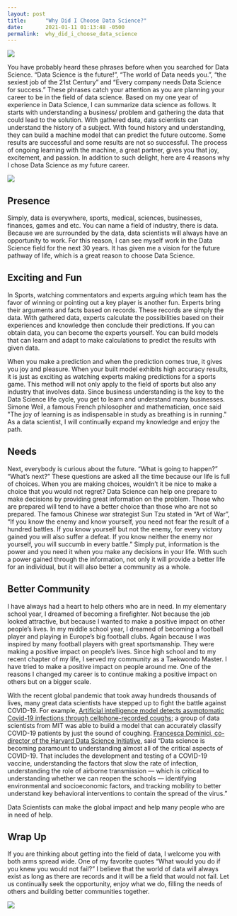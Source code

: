 ```yaml
---
layout: post
title:      "Why Did I Choose Data Science?"
date:       2021-01-11 01:13:48 -0500
permalink:  why_did_i_choose_data_science
---
```



![](http://www.taproot.com/content/wp-content/uploads/2016/12/Why.gif)

You have probably heard these phrases before when you searched for Data Science. “Data Science is the future!”, “The world of Data needs you.”, “the sexiest job of the 21st Century” and “Every company needs Data Science for success.” These phrases catch your attention as you are planning your career to be in the field of data science. Based on my one year of experience in Data Science, I can summarize data science as follows. It starts with understanding a business/ problem and gathering the data that could lead to the solution. With gathered data, data scientists can understand the history of a subject. With found history and understanding, they can build a machine model that can predict the future outcome. Some results are successful and some results are not so successful. The process of ongoing learning with the machine, a great partner, gives you that joy, excitement, and passion. In addition to such delight, here are 4 reasons why I chose Data Science as my future career.

![](https://uploads.pl-internal.com/MjdkOWZhMzUtOGM0My00M2FiLTgyNWEtMmY5MTE0ODQyZTZi/content/2018/05/4.jpg)
## Presence
Simply, data is everywhere, sports, medical, sciences, businesses, finances, games and etc. You can name a field of industry, there is data. Because we are surrounded by the data, data scientists will always have an opportunity to work. For this reason, I can see myself work in the Data Science field for the next 30 years. It has given me a vision for the future pathway of life, which is a great reason to choose Data Science.

## Exciting and Fun
In Sports, watching commentators and experts arguing which team has the favor of winning or pointing out a key player is another fun. Experts bring their arguments and facts based on records. These records are simply the data. With gathered data, experts calculate the possibilities based on their experiences and knowledge then conclude their predictions. If you can obtain data, you can become the experts yourself. You can build models that can learn and adapt to make calculations to predict the results with given data. 

When you make a prediction and when the prediction comes true, it gives you joy and pleasure. When your built model exhibits high accuracy results, it is just as exciting as watching experts making predictions for a sports game. 
This method will not only apply to the field of sports but also any industry that involves data. Since business understanding is the key to the Data Science life cycle, you get to learn and understand many businesses. Simone Weil, a famous French philosopher and mathematician, once said "The joy of learning is as indispensable in study as breathing is in running." As a data scientist, I will continually expand my knowledge and enjoy the path.

## Needs
Next, everybody is curious about the future. “What is going to happen?”  “What’s next?” These questions are asked all the time because our life is full of choices. When you are making choices, wouldn’t it be nice to make a choice that you would not regret? Data Science can help one prepare to make decisions by providing great information on the problem. Those who are prepared will tend to have a better choice than those who are not so prepared. The famous Chinese war strategist Sun Tzu stated in “Art of War”, “If you know the enemy and know yourself, you need not fear the result of a hundred battles. If you know yourself but not the enemy, for every victory gained you will also suffer a defeat. If you know neither the enemy nor yourself, you will succumb in every battle.” Simply put, information is the power and you need it when you make any decisions in your life.
With such a power gained through the information, not only it will provide a better life for an individual, but it will also better a community as a whole. 

## Better Community
I have always had a heart to help others who are in need. In my elementary school year, I dreamed of becoming a firefighter. Not because the job looked attractive, but because I wanted to make a positive impact on other people’s lives. In my middle school year, I dreamed of becoming a football player and playing in Europe’s big football clubs. Again because I was inspired by many football players with great sportsmanship. They were making a positive impact on people’s lives. Since high school and to my recent chapter of my life, I served my community as a Taekwondo Master. I have tried to make a positive impact on people around me. One of the reasons I changed my career is to continue making a positive impact on others but on a bigger scale. 

With the recent global pandemic that took away hundreds thousands of lives, many great data scientists have stepped up to fight the battle against COVID-19. For example, [Artificial intelligence model detects asymptomatic Covid-19 infections through cellphone-recorded coughs](https://news.mit.edu/2020/covid-19-cough-cellphone-detection-1029); a group of data scientists from MIT was able to build a model that can accurately classify COVID-19 patients by just the sound of coughing. [Francesca Dominici, co-director of the Harvard Data Science Initiative,](https://news.harvard.edu/gazette/story/2020/09/harvard-journal-keeps-data-scientists-connected-during-covid/) said “Data science is becoming paramount to understanding almost all of the critical aspects of COVID-19. That includes the development and testing of a COVID-19 vaccine, understanding the factors that slow the rate of infection, understanding the role of airborne transmission — which is critical to understanding whether we can reopen the schools — identifying environmental and socioeconomic factors, and tracking mobility to better understand key behavioral interventions to contain the spread of the virus.” 

Data Scientists can make the global impact and help many people who are in need of help.

## Wrap Up
If you are thinking about getting into the field of data, I welcome you with both arms spread wide. One of my favorite quotes “What would you do if you knew you would not fail?” I believe that the world of data will always exist as long as there are records and it will be a field that would not fail. Let us continually seek the opportunity, enjoy what we do, filling the needs of others and building better communities together.


![](https://i.pinimg.com/originals/50/42/ea/5042ea9d5b86cf75f663dbeb66e6e92a.jpg)
